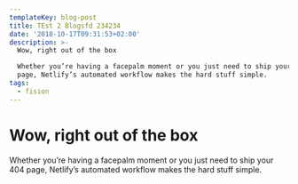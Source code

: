 ```yaml
---
templateKey: blog-post
title: TEst 2 Blogsfd 234234
date: '2018-10-17T09:31:53+02:00'
description: >-
  Wow, right out of the box

  Whether you’re having a facepalm moment or you just need to ship your 404
  page, Netlify’s automated workflow makes the hard stuff simple.
tags:
  - fision
---
```

# **Wow, right out of the box**

Whether you’re having a facepalm moment or you just need to ship your 404 page, Netlify’s automated workflow makes the hard stuff simple.
